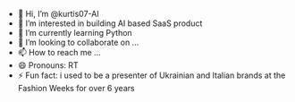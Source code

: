 - 👋 Hi, I’m @kurtis07-AI
- 👀 I’m interested in building AI based SaaS product
- 🌱 I’m currently learning Python
- 💞️ I’m looking to collaborate on ...
- 📫 How to reach me ...
- 😄 Pronouns: RT
- ⚡ Fun fact: i used to be a presenter of Ukrainian and Italian brands at the Fashion Weeks for over 6 years 

<!---
kurtis07-AI/kurtis07-AI is a ✨ special ✨ repository because its `README.md` (this file) appears on your GitHub profile.
You can click the Preview link to take a look at your changes.
--->

